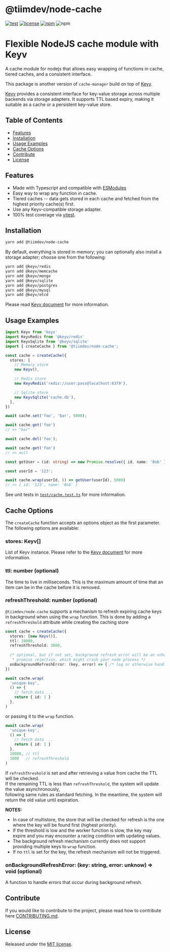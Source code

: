 # @tiimdev/node-cache
[![test](https://github.com/tiimdev/node-cache/actions/workflows/ci.yml/badge.svg)](https://github.com/tiimdev/node-cache/actions/workflows/ci.yml)
[![license](https://img.shields.io/github/license/tiimdev/node-cache)](https://github.com/tiimdev/node-cache/blob/main/LICENSE)
[![npm](https://img.shields.io/npm/dm/@tiimdev/node-cache)](https://npmjs.com/package/@tiimdev/node-cache)
![npm](https://img.shields.io/npm/v/@tiimdev/node-cache)

# Flexible NodeJS cache module with Keyv

A cache module for nodejs that allows easy wrapping of functions in cache, tiered caches, and a consistent interface.

This package is another version of `cache-manager` build on top of [Keyv](https://keyv.org/).

[Keyv](https://keyv.org/) provides a consistent interface for key-value storage across multiple backends via storage adapters. It supports TTL based expiry, making it suitable as a cache or a persistent key-value store. 

## Table of Contents
* [Features](#features)
* [Installation](#installation)
* [Usage Examples](#usage-examples)
* [Cache Options](#cache-options)
* [Contribute](#contribute)
* [License](#license)

## Features
- Made with Typescript and compatible with [ESModules](https://nodejs.org/docs/latest-v14.x/api/esm.html)
- Easy way to wrap any function in cache.
- Tiered caches -- data gets stored in each cache and fetched from the highest priority cache(s) first.
- Use any Keyv-compatible storage adapter.
- 100% test coverage via [vitest](https://github.com/vitest-dev/vitest).

## Installation

```sh
yarn add @tiimdev/node-cache
```

By default, everything is stored in memory; you can optionally also install a storage adapter; choose one from the following:

```sh
yarn add @keyv/redis
yarn add @keyv/memcache
yarn add @keyv/mongo
yarn add @keyv/sqlite
yarn add @keyv/postgres
yarn add @keyv/mysql
yarn add @keyv/etcd
```

Please read [Keyv document](https://keyv.org/docs/) for more information.

## Usage Examples

```typescript
import Keyv from 'keyv'
import KeyvRedis from '@keyv/redis'
import KeyvSqlite from '@keyv/sqlite'
import { createCache } from '@tiimdev/node-cache';

const cache = createCache({
  stores: [
    // Memory store
    new Keyv(),

    // Redis store
    new KeyvRedis('redis://user:pass@localhost:6379'),

    // Sqlite store
    new KeyvSqlite('cache.db'),
  ],
})

await cache.set('foo', 'bar', 5000);

await cache.get('foo')
// >> "bar"

await cache.del('foo');

await cache.get('foo')
// >> null

const getUser = (id: string) => new Promise.resolve({ id, name: 'Bob' });

const userId = '123';

await cache.wrap(userId, () => getUser(userId), 5000)
// >> { id: '123', name: 'Bob' }
```

See unit tests in [`test/cache.test.ts`](./test/cache.test.ts) for more information.

## Cache Options
The `createCache` function accepts an options object as the first parameter. The following options are available:

### stores: Keyv[]
List of Keyv instance. Please refer to the [Keyv document](https://keyv.org/docs/#3.-create-a-new-keyv-instance) for more information.

### ttl: number (optional)
The time to live in milliseconds. This is the maximum amount of time that an item can be in the cache before it is removed.

### refreshThreshold: number (optional)
`@tiimdev/node-cache` supports a mechanism to refresh expiring cache keys in background when using the `wrap` function.
This is done by adding a `refreshThreshold` attribute while creating the caching store 
```typescript
const cache = createCache({
  stores: [new Keyv()],
  ttl: 10000,
  refreshThreshold: 3000,
  
  /* optional, but if not set, background refresh error will be an unhandled
   * promise rejection, which might crash your node process */
  onBackgroundRefreshError: (key, error) => { /* log or otherwise handle error */ }
})

await cache.wrap(
  'unique-key',
  () => {
    // fetch data ...
    return { id: 1 }
  },
)
```
or passing it to the `wrap` function.
```typescript
await cache.wrap(
  'unique-key',
  () => {
    // fetch data ...
    return { id: 1 }
  },
  10000, // ttl
  3000   // refreshThreshold
)
```

If `refreshThreshold` is set and after retrieving a value from cache the TTL will be checked.  
If the remaining TTL is less than `refreshThreshold`, the system will update the value asynchronously,  
following same rules as standard fetching. In the meantime, the system will return the old value until expiration.

**NOTES:**

* In case of multistore, the store that will be checked for refresh is the one where the key will be found first (highest priority).
* If the threshold is low and the worker function is slow, the key may expire and you may encounter a racing condition with updating values.
* The background refresh mechanism currently does not support providing multiple keys to `wrap` function.
* If no `ttl` is set for the key, the refresh mechanism will not be triggered.

### onBackgroundRefreshError: (key: string, error: unknow) => void (optional)
A function to handle errors that occur during background refresh.

## Contribute

If you would like to contribute to the project, please read how to contribute here [CONTRIBUTING.md](./CONTRIBUTING.md).

## License

Released under the [MIT license](./LICENSE).